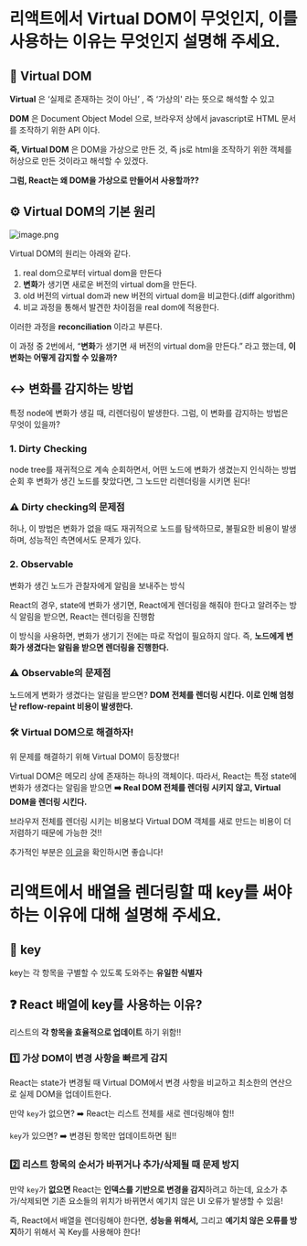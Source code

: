 # 리액트에서 Virtual DOM이 무엇인지, 이를 사용하는 이유는 무엇인지 설명해 주세요.

## 🐤 Virtual DOM

**Virtual** 은 ‘실제로 존재하는 것이 아닌’ , 즉 ‘가상의' 라는 뜻으로 해석할 수 있고

**DOM** 은 Document Object Model 으로, 브라우저 상에서 javascript로 HTML 문서를 조작하기 위한 API 이다.

**즉, Virtual DOM** 은 DOM을 가상으로 만든 것, 즉 js로 html을 조작하기 위한 객체를 허상으로 만든 것이라고 해석할 수 있겠다.

**그럼, React는 왜 DOM을 가상으로 만들어서 사용할까??**

## **⚙️ Virtual DOM의 기본 원리**

![image.png](attachment:6c1e0645-e9e6-4d52-9cf9-df3ab9f38f42:image.png)

Virtual DOM의 원리는 아래와 같다.

<aside>

1. real dom으로부터 virtual dom을 만든다
2. **변화**가 생기면 새로운 버전의 virtual dom을 만든다.
3. old 버전의 virtual dom과 new 버전의 virtual dom을 비교한다.(diff algorithm)
4. 비교 과정을 통해서 발견한 차이점을 real dom에 적용한다.
</aside>

이러한 과정을 **reconciliation** 이라고 부른다.

이 과정 중 2번에서, “**변화**가 생기면 새 버전의 virtual dom을 만든다.” 라고 했는데,
**이 변화는 어떻게 감지할 수 있을까?**

## ↔️ 변화를 감지하는 방법

특정 node에 변화가 생길 때, 리렌더링이 발생한다. 그럼, 이 변화를 감지하는 방법은 무엇이 있을까?

### **1. Dirty Checking**

node tree를 재귀적으로 계속 순회하면서, 어떤 노드에 변화가 생겼는지 인식하는 방법
순회 후 변화가 생긴 노드를 찾았다면, 그 노드만 리렌더링을 시키면 된다!

### ⚠️ **Dirty checking의 문제점**

허나, 이 방법은 변화가 없을 때도 재귀적으로 노드를 탐색하므로, 불필요한 비용이 발생하며, 성능적인 측면에서도 문제가 있다.

### **2. Observable**

변화가 생긴 노드가 관찰자에게 알림을 보내주는 방식

React의 경우, state에 변화가 생기면, React에게 렌더링을 해줘야 한다고 알려주는 방식
알림을 받으면, React는 렌더링을 진행함

이 방식을 사용하면, 변화가 생기기 전에는 따로 작업이 필요하지 않다.
즉, **노드에게 변화가 생겼다는 알림을 받으면 렌더링을 진행한다.**

### ⚠️ **Observable의 문제점**

노드에게 변화가 생겼다는 알림을 받으면? **DOM** **전체를 렌더링 시킨다.
이로 인해 엄청난 reflow-repaint 비용이 발생한다.**

### 🛠️ **Virtual DOM으로 해결하자!**

위 문제를 해결하기 위해 Virtual DOM이 등장했다!

Virtual DOM은 메모리 상에 존재하는 하나의 객체이다.
따라서, React는 특정 state에 변화가 생겼다는 알림을 받으면
**➡️ Real DOM 전체를 렌더링 시키지 않고, Virtual DOM을 렌더링 시킨다.**

브라우저 전체를 렌더링 시키는 비용보다 Virtual DOM 객체를 새로 만드는 비용이 더 저렴하기 때문에 가능한 것!!

추가적인 부분은 [이 글](https://velog.io/@yesbb/virtual-dom%EC%9D%98-%EC%84%B1%EB%8A%A5%EC%9D%B4-%EB%8D%94-%EC%A2%8B%EC%9D%80%EC%9D%B4%EC%9C%A0)을 확인하시면 좋습니다!

# 리액트에서 배열을 렌더링할 때 key를 써야 하는 이유에 대해 설명해 주세요.

## 🔑 key

key는 각 항목을 구별할 수 있도록 도와주는 **유일한 식별자**

## ❓ React 배열에 key를 사용하는 이유?

리스트의 **각 항목을 효율적으로 업데이트** 하기 위함!!

### **1️⃣ 가상 DOM이 변경 사항을 빠르게 감지**

React는 state가 변경될 때 Virtual DOM에서 변경 사항을 비교하고 최소한의 연산으로 실제 DOM을 업데이트한다.

만약 `key`가 없으면? ➡️ React는 리스트 전체를 새로 렌더링해야 함!!

`key`가 있으면? ➡️ 변경된 항목만 업데이트하면 됨!!

### **2️⃣ 리스트 항목의 순서가 바뀌거나 추가/삭제될 때 문제 방지**

만약 `key`가 **없으면** React는 **인덱스를 기반으로 변경을 감지**하려고 하는데,
요소가 추가/삭제되면 기존 요소들의 위치가 바뀌면서 예기치 않은 UI 오류가 발생할 수 있음!

즉, React에서 배열을 렌더링해야 한다면, **성능을 위해서,** 그리고 **예기치 않은 오류를 방지**하기 위해서 꼭 Key를 사용해야 한다!
